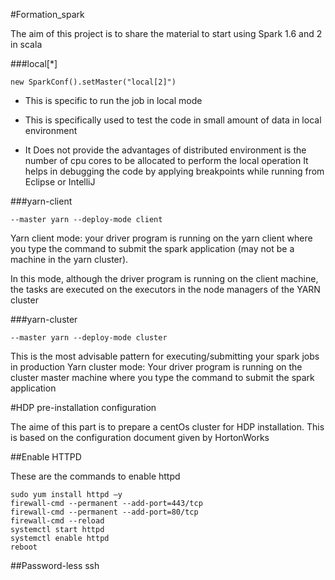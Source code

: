 #Formation_spark

The aim of this project is to share the material to start using Spark 1.6 and 2 in scala

###local[*]

    new SparkConf().setMaster("local[2]")
* This is specific to run the job in local mode

* This is specifically used to test the code in small amount of data in local environment

* It Does not provide the advantages of distributed environment
is the number of cpu cores to be allocated to perform the local operation
It helps in debugging the code by applying breakpoints while running from Eclipse or IntelliJ

###yarn-client

    --master yarn --deploy-mode client
Yarn client mode: your driver program is running on the yarn client where you type the command to submit the spark application (may not be a machine in the yarn cluster). 

In this mode, although the driver program is running on the client machine, the tasks are executed on the executors in the node managers of the YARN cluster


###yarn-cluster

    --master yarn --deploy-mode cluster
This is the most advisable pattern for executing/submitting your spark jobs in production
Yarn cluster mode: Your driver program is running on the cluster master machine where you type the command to submit the spark application

#HDP pre-installation configuration

The aime of this part is to prepare a centOs cluster for HDP installation. This is based on the configuration document given by HortonWorks

##Enable HTTPD

These are the commands to enable httpd

    sudo yum install httpd –y
    firewall-cmd --permanent --add-port=443/tcp
    firewall-cmd --permanent --add-port=80/tcp
    firewall-cmd --reload
    systemctl start httpd
    systemctl enable httpd
    reboot
    

##Password-less ssh


